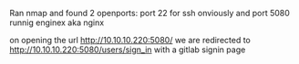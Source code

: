 Ran nmap and found 2 openports:
port 22 for ssh onviously and port 5080 runnig enginex aka nginx

on opening the url http://10.10.10.220:5080/ we are redirected to http://10.10.10.220:5080/users/sign_in with a gitlab signin page
